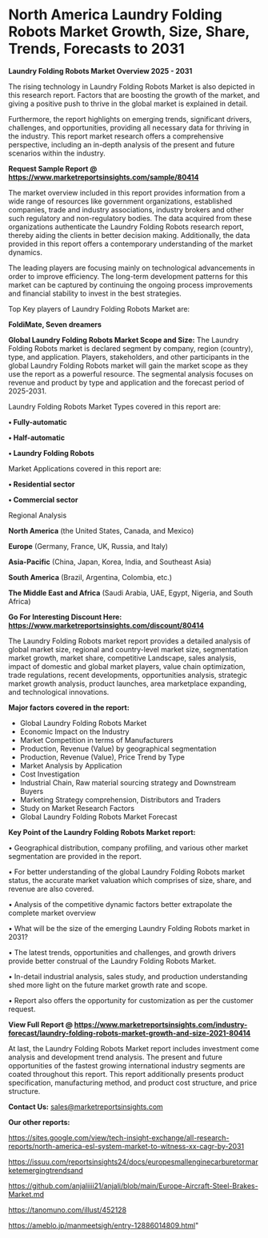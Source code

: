 # North America Laundry Folding Robots Market Growth, Size, Share, Trends, Forecasts to 2031

<Strong> Laundry Folding Robots Market Overview 2025 - 2031</strong>

The rising technology in Laundry Folding Robots Market is also depicted in this research report. Factors that are boosting the growth of the market, and giving a positive push to thrive in the global market is explained in detail.

Furthermore, the report highlights on emerging trends, significant drivers, challenges, and opportunities, providing all necessary data for thriving in the industry. This report market research offers a comprehensive perspective, including an in-depth analysis of the present and future scenarios within the industry.

<strong>Request Sample Report @ <a href=https://www.marketreportsinsights.com/sample/80414>https://www.marketreportsinsights.com/sample/80414</a></strong>

The market overview included in this report provides information from a wide range of resources like government organizations, established companies, trade and industry associations, industry brokers and other such regulatory and non-regulatory bodies. The data acquired from these organizations authenticate the Laundry Folding Robots research report, thereby aiding the clients in better decision making. Additionally, the data provided in this report offers a contemporary understanding of the market dynamics.

The leading players are focusing mainly on technological advancements in order to improve efficiency. The long-term development patterns for this market can be captured by continuing the ongoing process improvements and financial stability to invest in the best strategies.

Top Key players of Laundry Folding Robots Market are:

<strong>FoldiMate, Seven dreamers</strong>

<strong><b>Global Laundry Folding Robots Market Scope and Size:</b></strong>
The Laundry Folding Robots market is declared segment by company, region (country), type, and application. Players, stakeholders, and other participants in the global Laundry Folding Robots market will gain the market scope as they use the report as a powerful resource. The segmental analysis focuses on revenue and product by type and application and the forecast period of 2025-2031.

Laundry Folding Robots Market Types covered in this report are:

<strong>• Fully-automatic

• Half-automatic

• Laundry Folding Robots</strong>

Market Applications covered in this report are:

<strong>• Residential sector

• Commercial sector</strong> 

Regional Analysis

<strong>North America</strong> (the United States, Canada, and Mexico)

<strong>Europe</strong> (Germany, France, UK, Russia, and Italy)

<strong>Asia-Pacific</strong> (China, Japan, Korea, India, and Southeast Asia)

<strong>South America</strong> (Brazil, Argentina, Colombia, etc.)

<strong>The Middle East and Africa</strong> (Saudi Arabia, UAE, Egypt, Nigeria, and South Africa)

<strong>Go For Interesting Discount Here: <a href=https://www.marketreportsinsights.com/discount/80414>https://www.marketreportsinsights.com/discount/80414</a></strong>

The Laundry Folding Robots market report provides a detailed analysis of global market size, regional and country-level market size, segmentation market growth, market share, competitive Landscape, sales analysis, impact of domestic and global market players, value chain optimization, trade regulations, recent developments, opportunities analysis, strategic market growth analysis, product launches, area marketplace expanding, and technological innovations.

<strong><b>Major factors covered in the report:</b></strong>
<ul>
  <li>Global Laundry Folding Robots Market </li>
  <li>Economic Impact on the Industry</li>
  <li>Market Competition in terms of Manufacturers</li>
  <li>Production, Revenue (Value) by geographical segmentation</li>
  <li>Production, Revenue (Value), Price Trend by Type</li>
  <li>Market Analysis by Application</li>
  <li>Cost Investigation</li>
  <li>Industrial Chain, Raw material sourcing strategy and Downstream Buyers</li>
  <li>Marketing Strategy comprehension, Distributors and Traders</li>
  <li>Study on Market Research Factors</li>
  <li>Global Laundry Folding Robots Market Forecast</li>
</ul>

<strong><b>Key Point of the Laundry Folding Robots Market report:</b></strong>

• Geographical distribution, company profiling, and various other market segmentation are provided in the report.

• For better understanding of the global Laundry Folding Robots market status, the accurate market valuation which comprises of size, share, and revenue are also covered.

• Analysis of the competitive dynamic factors better extrapolate the complete market overview

• What will be the size of the emerging Laundry Folding Robots market in 2031?

• The latest trends, opportunities and challenges, and growth drivers provide better construal of the Laundry Folding Robots Market.

• In-detail industrial analysis, sales study, and production understanding shed more light on the future market growth rate and scope.

• Report also offers the opportunity for customization as per the customer request.

<strong><b>View Full Report @ <a href=https://www.marketreportsinsights.com/industry-forecast/laundry-folding-robots-market-growth-and-size-2021-80414>https://www.marketreportsinsights.com/industry-forecast/laundry-folding-robots-market-growth-and-size-2021-80414</a></b></strong>


At last, the Laundry Folding Robots Market report includes investment come analysis and development trend analysis. The present and future opportunities of the fastest growing international industry segments are coated throughout this report. This report additionally presents product specification, manufacturing method, and product cost structure, and price structure.

<strong>Contact Us:</strong>
sales@marketreportsinsights.com

<strong>Our other reports:</strong>

<a href=https://sites.google.com/view/tech-insight-exchange/all-research-reports/north-america-esl-system-market-to-witness-xx-cagr-by-2031>https://sites.google.com/view/tech-insight-exchange/all-research-reports/north-america-esl-system-market-to-witness-xx-cagr-by-2031</a>

<a href=https://issuu.com/reportsinsights24/docs/europesmallenginecarburetormarketemergingtrendsand>https://issuu.com/reportsinsights24/docs/europesmallenginecarburetormarketemergingtrendsand</a>

<a href=https://github.com/anjaliiii21/anjali/blob/main/Europe-Aircraft-Steel-Brakes-Market.md>https://github.com/anjaliiii21/anjali/blob/main/Europe-Aircraft-Steel-Brakes-Market.md</a>

<a href=https://tanomuno.com/illust/452128>https://tanomuno.com/illust/452128</a>

<a href=https://ameblo.jp/manmeetsigh/entry-12886014809.html>https://ameblo.jp/manmeetsigh/entry-12886014809.html</a>"
